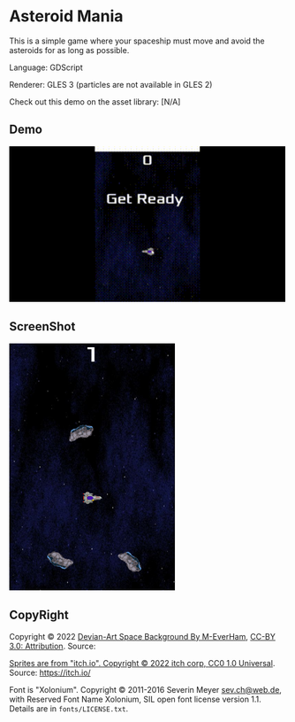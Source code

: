 # Asteroid Mania

This is a simple game where your spaceship must move
and avoid the asteroids for as long as possible.

Language: GDScript

Renderer: GLES 3 (particles are not available in GLES 2)

Check out this demo on the asset library: [N/A]

## Demo

<img width="500px" src="Spaceship_demo.gif">

## ScreenShot 

<img width="300px" src="asteroid_mania.png">

## CopyRight
Copyright &copy; 2022 [Devian-Art Space Background By M-EverHam](https://www.deviantart.com/m-everham/art/Pixel-Space-BG-311101538), [CC-BY 3.0: Attribution](http://creativecommons.org/licenses/by/3.0/). Source: <a href="https://www.deviantart.com/m-everham/art/Pixel-Space-BG-311101538">

Sprites are from "itch.io". Copyright © 2022 itch corp, [CC0 1.0 Universal](http://creativecommons.org/publicdomain/zero/1.0/). Source: https://itch.io/

Font is "Xolonium". Copyright &copy; 2011-2016 Severin Meyer <sev.ch@web.de>, with Reserved Font Name Xolonium, SIL open font license version 1.1. Details are in `fonts/LICENSE.txt`.

